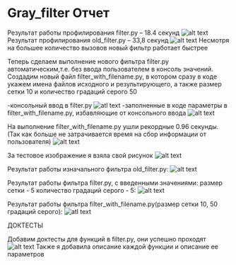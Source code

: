 ﻿# Gray_filter Отчет
Результат работы профилирования filter.py – 18.4 секунд
![alt text](pictures_for_readme/filter_profile.JPG)
Результат профилирования old_filter.py – 33,8 секунд
![alt text](pictures_for_readme/old_filter_profile.JPG)
Несмотря на большее количество вызовов новый фильтр работает быстрее

Теперь сделаем выполнение нового фильтра filter.py автоматическим,т.е. без ввода пользователем в консоль значений.
Создадим новый файл filter_with_filename.py, в котором сразу в коде укажем имена файлов исходного и результирующего,
а также размер сетки 10 и количество градаций серого 50

-консольный ввод в filter.py 
![atl text](pictures_for_readme/filter_console_enter.JPG)
-заполненные в коде параметры в filter_with_filename.py, избавляющие от консольного ввода
![alt text](pictures_for_readme/filter_with_filename_without_console_enter.JPG)

На выполнение filter_with_filename.py ушли рекордные 0.96 секунды.
(Так как больше не затрачивается время на сбор информации от пользователя)
![alt text](pictures_for_readme/filter_with_filename_profile.JPG)

За тестовое изображение я взяла свой рисунок
![alt text](test.jpg)

Результат работы изначального фильтра old_filter.py:
![alt text](res_old.jpg)

Результат работы фильтра filter.py, с введенными значениями:
размер сетки - 5
количество градаций серого - 5:
![alt text](res.jpg)

Результат работы фильтра filter_with_filename.py(размер сетки 10, 50 градаций серого):
![atl text](res_with_filename.jpg)


ДОКТЕСТЫ

Добавим доктесты для функций в filter.py, они успешно проходят
![alt text](pictures_for_readme/filter_doctests_res.JPG)
Также я добавила описание каждой функции и описание ее параметров
